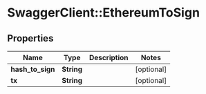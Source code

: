 # SwaggerClient::EthereumToSign

## Properties
Name | Type | Description | Notes
------------ | ------------- | ------------- | -------------
**hash_to_sign** | **String** |  | [optional] 
**tx** | **String** |  | [optional] 


